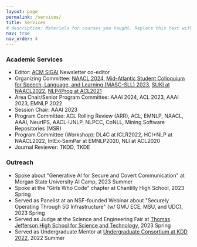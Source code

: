 ```yaml
---
layout: page
permalink: /services/
title: Services
# description: Materials for courses you taught. Replace this text with your description.
nav: true
nav_order: 4
---
```


<h3>Academic Services</h3>

<ul>	
    <li>Editor: <a href="https://sigai.acm.org/main/">ACM SIGAI</a> Newsletter co-editor</li>
    <li>Organizing Committee: <a href="https://2024.naacl.org/">NAACL 2024</a>, <a href="https://www.mascsll.org/">Mid-Atlantic Student Colloquium for Speech, Language, and Learning (MASC-SLL) 2023</a>, <a href="https://suki-workshop.github.io/">SUKI at NAACL2022</a>, <a href="https://nlp4prog.github.io/2021/">NLP4Prog at ACL2021</a></li>	
    <li>Area Chair/Senior Program Committee: AAAI 2024, ACL 2023, AAAI 2023, EMNLP 2022</li>
    <li>Session Chair: AAAI 2023</li>
    <li>Program Committee: ACL Rolling Review (ARR), ACL, EMNLP, NAACL, AAAI, NeurIPS, AACL-IJNLP, NLPCC, CoNLL, Mining Software Repositories (MSR)</li>
    <li>Program Committee (Workshop): DL4C at ICLR2022, HCI+NLP at NAACL2022, IntEx-SemPar at EMNLP2020, NLI at ACL2020</li>
    <li>Journal Reviewer: TKDD, TKDE</li>
</ul>

<h3>Outreach</h3>
<ul>
    <li>Spoke about "Generative AI for Secure and Covert Communication" at Morgan State University AI Camp, 2023 Summer</li>
    <li>Spoke at the "Girls Who Code" chapter at Chantilly High School, 2023 Spring</li>
    <li>Served as Panelist at an NSF-founded Webinar about "Securely Operating Through 5G Infrastructure" (w/ GMU ECE, MSU, and UDC), 2023 Spring</li>
    <li>Served as Judge at the Science and Engineering Fair at <a href="https://tjhsst.fcps.edu/">Thomas Jefferson High School for Science and Technology</a>, 2023 Spring</li>
    <li>Served as Undergraduate Mentor at <a href="https://kdd.org/kdd2022/cfpUG.html">Undergraduate Consortium at KDD 2022</a>, 2022 Summer</li>
</ul>